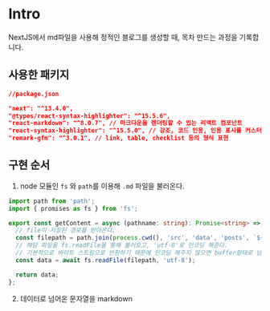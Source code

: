 # Intro

NextJS에서 md파일을 사용해 정적인 블로그를 생성할 때, 목차 만드는 과정을 기록합니다.

## 사용한 패키지

```json
//package.json

"next": "^13.4.0",
"@types/react-syntax-highlighter": "^15.5.6",
"react-markdown": "^8.0.7", // 마크다운을 렌더링할 수 있는 리액트 컴포넌트
"react-syntax-highlighter": "^15.5.0", // 강조, 코드 인용, 인용 표시를 커스터마이즈
"remark-gfm": "^3.0.1", // link, table, checklist 등의 형식 표현


```

## 구현 순서

1. node 모듈인 `fs` 와 `path`를 이용해 `.md` 파일을 불러온다.

```typescript
import path from 'path';
import { promises as fs } from 'fs';

export const getContent = async (pathname: string): Promise<string> => {
  // file이 저장된 경로를 받아온다.
  const filepath = path.join(process.cwd(), 'src', 'data', 'posts', `${pathname}.md`);
  // 해당 파일을 fs.readFile을 통해 불러오고, 'utf-8'로 인코딩 해준다.
  // 기본적으로 바이트 스트림으로 반환하기 때문에 인코딩 해주지 않으면 buffer형태로 넘어옴
  const data = await fs.readFile(filepath, 'utf-8');

  return data;
};
```

2. 데이터로 넘어온 문자열을 markdown
